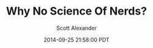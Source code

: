 ---
layout: podcast
title: "Why No Science Of Nerds?"
author: Scott Alexander
description: https://slatestarcodex.com/2014/09/25/why-no-science-of-nerds/
date: 2014-09-25 21:58:00 PDT
length: 2042892
duration: 511
guid: why-no-science-of-nerds
---
